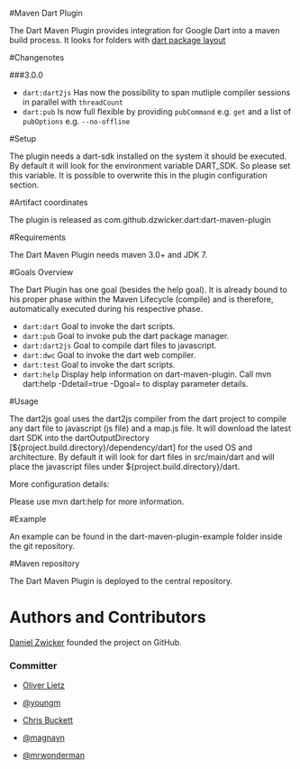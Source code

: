 #Maven Dart Plugin

The Dart Maven Plugin provides integration for Google Dart into a maven build process. It looks for folders with [dart package layout](http://pub.dartlang.org/doc/package-layout.html)

#Changenotes

###3.0.0
* `dart:dart2js`  Has now the possibility to span mutliple compiler sessions in parallel with ```threadCount``` 
* `dart:pub`      Is now full flexible by providing ```pubCommand``` e.g. ```get``` and a list of ```pubOptions``` e.g. ```--no-offline```

#Setup

The plugin needs a dart-sdk installed on the system it should be executed. By default it will look for the environment variable DART_SDK. So please set this variable.
It is possible to overwrite this in the plugin configuration section.

#Artifact coordinates

The plugin is released as com.github.dzwicker.dart:dart-maven-plugin

#Requirements

The Dart Maven Plugin needs maven 3.0+ and JDK 7.

#Goals Overview

The Dart Plugin has one goal (besides the help goal). It is already bound to his proper phase within the Maven Lifecycle (compile) and is therefore, automatically executed during his respective phase.

* `dart:dart` Goal to invoke the dart scripts.
* `dart:pub` Goal to invoke pub the dart package manager.
* `dart:dart2js` Goal to compile dart files to javascript.
* `dart:dwc` Goal to invoke the dart web compiler.
* `dart:test` Goal to invoke the dart scripts.
* `dart:help` Display help information on dart-maven-plugin. Call mvn dart:help -Ddetail=true -Dgoal=<goal-name> to display parameter details.

#Usage

The dart2js goal uses the dart2js compiler from the dart project to compile any dart file to javascript (js file) and a map.js file. It will download the latest dart SDK into the dartOutputDirectory [${project.build.directory}/dependency/dart] for the used OS and architecture. By default it will look for dart files in src/main/dart and will place the javascript files under ${project.build.directory}/dart.

More configuration details:

Please use mvn dart:help for more information.

#Example

An example can be found in the dart-maven-plugin-example folder inside the git repository.

#Maven repository

The Dart Maven Plugin is deployed to the central repository.

# Authors and Contributors
[Daniel Zwicker]() founded the project on GitHub.

### Committer

* [Oliver Lietz](https://github.com/oliverlietz)

* [@youngm](https://github.com/youngm)

* [Chris Buckett](https://github.com/chrisbu)

* [@magnayn](https://github.com/magnayn)

* [@mrwonderman](https://github.com/mrwonderman) 


